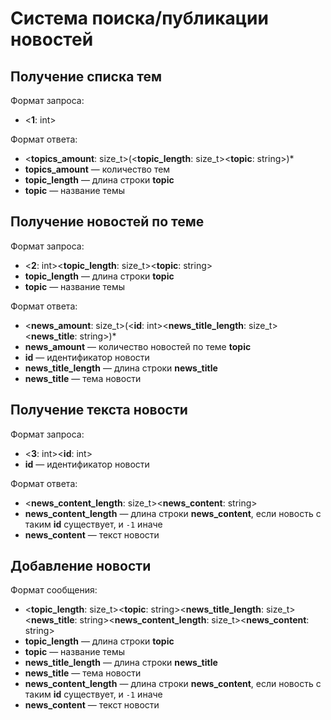 # Система поиска/публикации новостей

## Получение списка тем
Формат запроса:
* <**1**: int>

Формат ответа:
* <**topics_amount**: size_t>(<**topic_length**: size_t><**topic**: string>)*
* **topics_amount** — количество тем
* **topic_length** — длина строки **topic**
* **topic** — название темы

## Получение новостей по теме
Формат запроса:
* <**2**: int><**topic_length**: size_t><**topic**: string>
* **topic_length** — длина строки **topic**
* **topic** — название темы

Формат ответа:
* <**news_amount**: size_t>(<**id**: int><**news_title_length**: size_t><**news_title**: string>)*
* **news_amount** — количество новостей по теме **topic**
* **id** — идентификатор новости
* **news_title_length** — длина строки **news_title**
* **news_title** — тема новости

## Получение текста новости
Формат запроса:
* <**3**: int><**id**: int>
* **id** — идентификатор новости

Формат ответа:
* <**news_content_length**: size_t><**news_content**: string>
* **news_content_length** — длина строки **news_content**, если новость с таким **id** существует, и `-1` иначе
* **news_content** — текст новости

## Добавление новости
Формат сообщения:
* <**topic_length**: size_t><**topic**: string><**news_title_length**: size_t><**news_title**: string><**news_content_length**: size_t><**news_content**: string>
* **topic_length** — длина строки **topic**
* **topic** — название темы
* **news_title_length** — длина строки **news_title**
* **news_title** — тема новости
* **news_content_length** — длина строки **news_content**, если новость с таким **id** существует, и `-1` иначе
* **news_content** — текст новости
